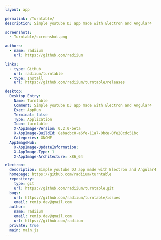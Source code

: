 ```yaml
---
layout: app

permalink: /Turntable/
description: Simple youtube DJ app made with Electron and Angular4

screenshots:
  - Turntable/screenshot.png

authors:
  - name: radiium
    url: https://github.com/radiium

links:
  - type: GitHub
    url: radiium/turntable
  - type: Install
    url: https://github.com/radiium/turntable/releases

desktop:
  Desktop Entry:
    Name: Turntable
    Comment: Simple youtube DJ app made with Electron and Angular4
    Exec: AppRun
    Terminal: false
    Type: Application
    Icon: turntable
    X-AppImage-Version: 0.2.0-beta
    X-AppImage-BuildId: 8ebacbc0-a6fe-11a7-0bde-0fe28cdc51bc
    Categories: GNOME
  AppImageHub:
    X-AppImage-UpdateInformation: 
    X-AppImage-Type: 1
    X-AppImage-Architecture: x86_64

electron:
  description: Simple youtube DJ app made with Electron and Angular4
  homepage: https://github.com/radiium/turntable
  repository:
    type: git
    url: https://github.com/radiium/turntable.git
  bugs:
    url: https://github.com/radiium/turntable/issues
    email: remip.dev@gmail.com
  author:
    name: radiium
    email: remip.dev@gmail.com
    url: https://github.com/radiium
  private: true
  main: main.js
---
```

